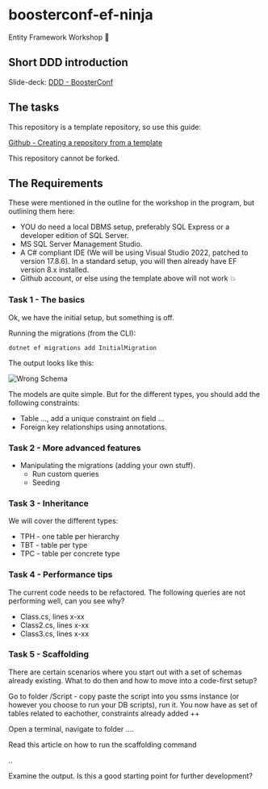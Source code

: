 # boosterconf-ef-ninja
Entity Framework Workshop 🥷

## Short DDD introduction

Slide-deck: [DDD - BoosterConf](https://instechas-my.sharepoint.com/:p:/g/personal/stig_nielsen_instech_no/EZCh10uwmQdNhL_lNy-pLm0B1-mP2juwa5-AD0KZ1ExSGg?e=780smi)


## The tasks
This repository is a template repository, so use this guide:

[Github - Creating a repository from a template](https://docs.github.com/en/repositories/creating-and-managing-repositories/creating-a-repository-from-a-template)

This repository cannot be forked. 

## The Requirements
These were mentioned in the outline for the workshop in the program, but outlining them here:

* YOU do need a local DBMS setup, preferably SQL Express or a developer edition of SQL Server. 
* MS SQL Server Management Studio. 
* A C# compliant IDE (We will be using Visual Studio 2022, patched to version 17.8.6). In a standard setup, you will then already have EF version 8.x installed. 
* Github account, or else using the template above will not work :boom:

### Task 1 - The basics
Ok, we have the initial setup, but something is off. 

Running the migrations (from the CLI):

```
dotnet ef migrations add InitialMigration
```
The output looks like this:

![Wrong Schema](/Images/Ninja_WrongSchema_Task1.png)

The models are quite simple. But for the different types, you should add the following constraints:

* Table ..., add a unique constraint on field ...
* Foreign key relationships using annotations. 





### Task 2 - More advanced features

* Manipulating the migrations (adding your own stuff). 
    * Run custom queries
    * Seeding




### Task 3 - Inheritance
We will cover the different types:

* TPH - one table per hierarchy
* TBT - table per type
* TPC - table per concrete type

### Task 4 - Performance tips
The current code needs to be refactored. The following queries are not performing well, can you see why?

* Class.cs, lines x-xx
* Class2.cs, lines x-xx
* Class3.cs, lines x-xx

### Task 5 - Scaffolding
There are certain scenarios where you start out with a set of schemas already existing. What to do then and how to move into a code-first setup?

Go to folder /Script - copy paste the script into you ssms instance (or however you choose to run your DB scripts), run it. You now have as set of tables related to eachother, constraints already added ++

Open a terminal, navigate to folder ....

Read this article on how to run the scaffolding command

..

Examine the output. Is this a good starting point for further development?


